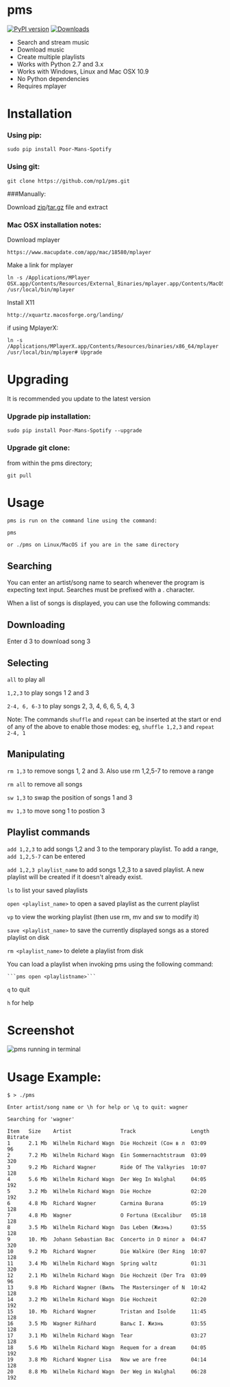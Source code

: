 pms
===
[![PyPI version](http://badge.fury.io/py/Poor-Mans-Spotify.png)](https://pypi.python.org/pypi/Poor-Mans-Spotify)
[![Downloads](https://pypip.in/d/Poor-Mans-Spotify/badge.png)](https://pypi.python.org/pypi/Poor-Mans-Spotify)


 - Search and stream music
 - Download music
 - Create multiple playlists
 - Works with Python 2.7 and 3.x
 - Works with Windows, Linux and Mac OSX 10.9
 - No Python dependencies
 - Requires mplayer

# Installation

### Using pip:
    
    sudo pip install Poor-Mans-Spotify

### Using git:

    git clone https://github.com/np1/pms.git
    
###Manually:

Download [zip](https://github.com/np1/pms/archive/master.zip)/[tar.gz](https://github.com/np1/pms/archive/master.tar.gz) file and extract

### Mac OSX installation notes:
    
Download mplayer

    https://www.macupdate.com/app/mac/18580/mplayer

Make a link for mplayer

    ln -s /Applications/MPlayer OSX.app/Contents/Resources/External_Binaries/mplayer.app/Contents/MacOS/mplayer /usr/local/bin/mplayer

Install X11

    http://xquartz.macosforge.org/landing/
    
if using MplayerX: 

    ln -s /Applications/MPlayerX.app/Contents/Resources/binaries/x86_64/mplayer /usr/local/bin/mplayer# Upgrade

# Upgrading

It is recommended you update to the latest version

### Upgrade pip installation:

    sudo pip install Poor-Mans-Spotify --upgrade

### Upgrade git clone:

from within the pms directory;

    git pull


# Usage

    pms is run on the command line using the command:
    
    pms
    
    or ./pms on Linux/MacOS if you are in the same directory


Searching
---------

You can enter an artist/song name to search whenever the program is expecting text
input. Searches must be prefixed with a . character.

When a list of songs is displayed, you can use the following commands:

Downloading
-----------
Enter d 3 to download song 3

Selecting
---------

```all``` to play all

```1,2,3``` to play songs 1 2 and 3

```2-4, 6, 6-3``` to play songs 2, 3, 4, 6, 6, 5, 4, 3

Note: The commands ```shuffle``` and ```repeat``` can be inserted at the start or end of 
any of the above to enable those modes: eg, ```shuffle 1,2,3``` and ```repeat 2-4, 1```


Manipulating
------------
```rm 1,3``` to remove songs 1, 2 and 3.  Also use rm 1,2,5-7 to remove a range

```rm all``` to remove all songs

```sw 1,3``` to swap the position of songs 1 and 3

```mv 1,3``` to move song 1 to postion 3


Playlist commands
-----------------

```add 1,2,3``` to add songs 1,2 and 3 to the temporary playlist.  To add a range,
 ```add 1,2,5-7```  can be entered
    
```add 1,2,3 playlist_name``` to add songs 1,2,3 to a saved playlist.  A new playlist will be created if it doesn't already exist.

```ls``` to list your saved playlists

```open <playlist_name>``` to open a saved playlist as the current playlist

```vp``` to view the working playlist (then use rm, mv and sw to modify it)

```save <playlist_name>``` to save the currently displayed songs as a stored
    playlist on disk

```rm <playlist_name>``` to delete a playlist from disk

You can load a playlist when invoking pms using the following command:

    ```pms open <playlistname>```

```q``` to quit

```h``` for help


# Screenshot
![pms running in terminal](http://i.imgur.com/Oqyz5vk.png "pms running in terminal")

# Usage Example:

    $ > ./pms

    Enter artist/song name or \h for help or \q to quit: wagner

    Searching for 'wagner'

    Item   Size    Artist                Track                  Length   Bitrate 
    1      2.1 Mb  Wilhelm Richard Wagn  Die Hochzeit (Сон в л  03:09    96      
    2      7.2 Mb  Wilhelm Richard Wagn  Ein Sommernachtstraum  03:09    320     
    3      9.2 Mb  Richard Wagner        Ride Of The Valkyries  10:07    128     
    4      5.6 Mb  Wilhelm Richard Wagn  Der Weg In Walghal     04:05    192     
    5      3.2 Mb  Wilhelm Richard Wagn  Die Hochze             02:20    192     
    6      4.8 Mb  Richard Wagner        Carmina Burana         05:19    128     
    7      4.8 Mb  Wagner                O Fortuna (Excalibur   05:18    128     
    8      3.5 Mb  Wilhelm Richard Wagn  Das Leben (Жизнь)      03:55    128     
    9      10. Mb  Johann Sebastian Bac  Concerto in D minor a  04:47    320     
    10     9.2 Mb  Richard Wagner        Die Walküre (Der Ring  10:07    128     
    11     3.4 Mb  Wilhelm Richard Wagn  Spring waltz           01:31    320     
    12     2.1 Mb  Wilhelm Richard Wagn  Die Hochzeit (Der Tra  03:09    96      
    13     9.8 Mb  Richard Wagner (Виль  The Mastersinger of N  10:42    128     
    14     3.2 Mb  Wilhelm Richard Wagn  Die Hochzeit           02:20    192     
    15     10. Mb  Richard Wagner        Tristan and Isolde     11:45    128     
    16     3.5 Mb  Wagner Riñhard        Вальс I. Жизнь         03:55    128     
    17     3.1 Mb  Wilhelm Richard Wagn  Tear                   03:27    128     
    18     5.6 Mb  Wilhelm Richard Wagn  Requem for a dream     04:05    192     
    19     3.8 Mb  Richard Wagner Lisa   Now we are free        04:14    128     
    20     8.8 Mb  Wilhelm Richard Wagn  Der Weg in Walghal     06:28    192     

